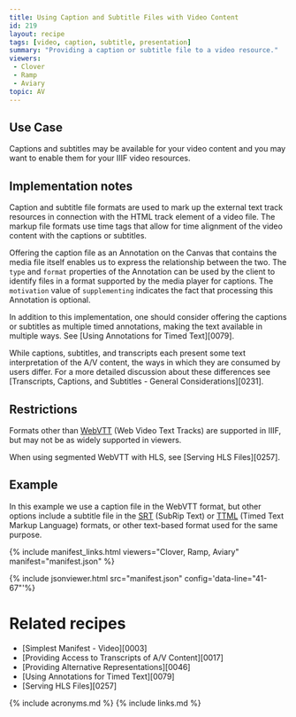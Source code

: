 ```yaml
---
title: Using Caption and Subtitle Files with Video Content
id: 219
layout: recipe
tags: [video, caption, subtitle, presentation]
summary: "Providing a caption or subtitle file to a video resource."
viewers:
 - Clover
 - Ramp
 - Aviary
topic: AV
---
```



## Use Case

Captions and subtitles may be available for your video content and you may want to enable them for your IIIF video resources. 

## Implementation notes

Caption and subtitle file formats are used to mark up the external text track resources in connection with the HTML track element of a video file. The markup file formats use time tags that allow for time alignment of the video content with the captions or subtitles. 

Offering the caption file as an Annotation on the Canvas that contains the media file itself enables us to express the relationship between the two. The `type` and `format` properties of the Annotation can be used by the client to identify files in a format supported by the media player for captions. The `motivation` value of `supplementing` indicates the fact that processing this Annotation is optional.

In addition to this implementation, one should consider offering the captions or subtitles as multiple timed annotations, making the text available in multiple ways. See [Using Annotations for Timed Text][0079].

While captions, subtitles, and transcripts each present some text interpretation of the A/V content, the ways in which they are consumed by users differ. For a more detailed discussion about these differences see [Transcripts, Captions, and Subtitles - General Considerations][0231].

## Restrictions

Formats other than [WebVTT](https://w3c.github.io/webvtt/) (Web Video Text Tracks) are supported in IIIF, but may not be as widely supported in viewers. 

When using segmented WebVTT with HLS, see [Serving HLS Files][0257].

## Example

In this example we use a caption file in the WebVTT format, but other options include a subtitle file in the [SRT](https://en.wikipedia.org/wiki/SubRip) (SubRip Text) or [TTML](https://w3c.github.io/ttml3/index.html) (Timed Text Markup Language) formats, or other text-based format used for the same purpose.

{% include manifest_links.html viewers="Clover, Ramp, Aviary" manifest="manifest.json" %}

{% include jsonviewer.html src="manifest.json" config='data-line="41-67"'%}

# Related recipes

- [Simplest Manifest - Video][0003]
- [Providing Access to Transcripts of A/V Content][0017]
- [Providing Alternative Representations][0046]
- [Using Annotations for Timed Text][0079]
- [Serving HLS Files][0257]

{% include acronyms.md %}
{% include links.md %}
